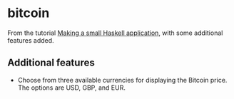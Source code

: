 # bitcoin

From the tutorial [Making a small Haskell application](https://functional.christmas/2019/23), with some additional features added.

## Additional features

- Choose from three available currencies for displaying the Bitcoin price. The options are USD, GBP, and EUR.
